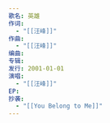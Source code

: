 ```yaml
---
歌名: 英雄
作词:
  - "[[汪峰]]"
作曲:
  - "[[汪峰]]"
编曲: 
专辑: 
发行: 2001-01-01
演唱:
  - "[[汪峰]]"
EP: 
抄袭:
  - "[[You Belong to Me]]"
---
```

